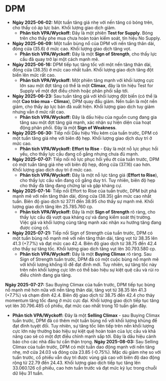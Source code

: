 # DPM

- **Ngày 2025-06-02:** Một tuần tăng giá nhẹ với nến tăng có bóng trên, cho thấy có áp lực bán. Khối lượng giao dịch giảm.
    - **Phân tích VPA/Wyckoff:** Đây là một phiên **Test for Supply**. Bóng trên cho thấy phe mua chưa hoàn toàn kiểm soát, tín hiệu No Supply.
- **Ngày 2025-06-09:** Một tuần bùng nổ của DPM với nến tăng thân dài, đóng cửa (35.6) ở mức cao. Khối lượng giao dịch tăng vọt.
    - **Phân tích VPA/Wyckoff:** Đây là một **Sign of Strength**, cho thấy lực cầu đã quay trở lại một cách mạnh mẽ.
- **Ngày 2025-06-16:** DPM tiếp tục tăng tốc với một nến tăng thân dài, đóng cửa (38.35) ở mức cao nhất tuần. Khối lượng giao dịch tăng đột biến lên mức rất cao.
    - **Phân tích VPA/Wyckoff:** Một phiên tăng mạnh với khối lượng cực lớn sau một đợt tăng có thể là một **Climax**, đây là tín hiệu Test for Supply về một đợt điều chỉnh hoặc phân phối sắp tới.
- **Ngày 2025-06-23:** Sau tuần tăng giá với khối lượng đột biến (có thể là một **Cao trào mua - Climax**), DPM quay đầu giảm. Nến tuần là một nến giảm, cho thấy áp lực bán đã xuất hiện. Khối lượng giao dịch tuy giảm nhưng vẫn ở mức rất cao.
    - **Phân tích VPA/Wyckoff:** Đây là dấu hiệu của nguồn cung đang gia tăng sau một đợt tăng giá mạnh, xác nhận sự hiện diện của hoạt động phân phối. Đây là một **Sign of Weakness**.
- **Ngày 2025-06-30:** Tiếp nối Dấu hiệu Yếu kém của tuần trước, DPM có một tuần tăng giá nhẹ với biên độ hẹp. Khối lượng giao dịch duy trì ở mức cao.
    - **Phân tích VPA/Wyckoff:** **Effort to Rise** - Đây là một nỗ lực phục hồi yếu, cho thấy lực cầu đang cố gắng nhưng chưa đủ mạnh.
- **Ngày 2025-07-07:** Tiếp nối nỗ lực phục hồi yếu ớt của tuần trước, DPM có một tuần tăng giá nhẹ với biên độ hẹp, đóng cửa (37.16) cao hơn. Khối lượng giao dịch duy trì ở mức cao.
    - **Phân tích VPA/Wyckoff:** Đây là một nỗ lực tăng giá (**Effort to Rise**), cho thấy lực cầu vẫn đang cố gắng duy trì. Tuy nhiên, biên độ hẹp cho thấy đà tăng đang chững lại và gặp kháng cự.
- **Ngày 2025-07-14:** Tiếp nối Effort to Rise của tuần trước, DPM bứt phá mạnh mẽ với nến tăng thân dài, đóng cửa (38.35) gần mức cao nhất tuần. Biên độ giao dịch từ 37.11 đến 38.95 cho thấy sự mạnh mẽ. Khối lượng giao dịch tăng lên 25.785.760 cp.
    - **Phân tích VPA/Wyckoff:** Đây là một **Sign of Strength** rõ ràng, cho thấy lực cầu đã vượt qua kháng cự và đang kiểm soát thị trường. Việc giá và khối lượng cùng tăng mạnh xác nhận xu hướng tăng đang được củng cố.
- **Ngày 2025-07-21:** Tiếp nối Sign of Strength của tuần trước, DPM có một tuần bùng nổ mạnh mẽ với nến tăng thân dài, tăng vọt từ 38.35 lên 41.3 (+7.7%) và đạt mức cao 42.4. Biên độ giao dịch từ 38.75 đến 42.4 cho thấy sự tăng tốc. Khối lượng giao dịch tăng vụt lên 30.793.580 cp.
    - **Phân tích VPA/Wyckoff:** Đây là một **Buying Climax** rõ ràng. Sau Sign of Strength tuần trước, DPM đã có một cuộc bùng nổ mạnh mẽ với khối lượng khổng lồ để đạt đỉnh mới. Tuy nhiên, sự tăng tốc này trên nền khối lượng cực lớn có thể báo hiệu sự kiệt quệ cầu và rủi ro điều chỉnh đang gia tăng.


**Ngày 2025-07-27:** Sau Buying Climax của tuần trước, DPM tiếp tục bùng nổ mạnh mẽ hơn nữa với nến tăng thân dài, tăng vọt từ 38.35 lên 41.3 (+7.7%) và chạm đỉnh 42.4. Biên độ giao dịch từ 38.75 đến 42.4 cho thảy momentum tăng tốc đang ở mức cực đại. Khối lượng giao dịch tiếp tục tăng vọt lên 30.796.485 cổ phiếu, đạt mức cao nhất trong 10 tuần gần đây.
- **Phân tích VPA/Wyckoff:** Đây là một **Selling Climax** - sau Buying Climax tuần trước, DPM đã có thêm một tuần bùng nổ với khối lượng khủng để đạt đỉnh tuyệt đối. Tuy nhiên, sự tăng tốc liên tiếp trên nền khối lượng cực lớn này thường báo hiệu sự kiệt quệ hoàn toàn của lực cầu và khả năng cao sẽ có một đợt điều chỉnh mạnh sắp tới. Đây là dấu hiệu cảnh báo cho các nhà đầu tư cần thận trọng.
**Ngày 2025-08-03:** Sau Selling Climax của tuần trước, DPM có một tuần dao động mạnh với nến tăng nhẹ, mở cửa 24.03 và đóng cửa 23.85 (-0.75%). Mặc dù giảm nhẹ so với tuần trước, cổ phiếu vẫn duy trì được vùng giá cao với biên độ dao động rộng từ 22.79 đến 24.43. Khối lượng giao dịch tiếp tục tăng lên 33.060.126 cổ phiếu, cao hơn tuần trước và đạt mức kỷ lục trong chuỗi dữ liệu 31 tuần.

